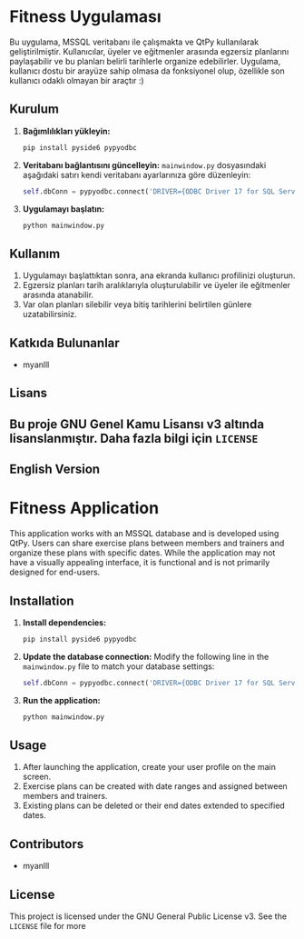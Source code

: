 # Fitness Uygulaması

Bu uygulama, MSSQL veritabanı ile çalışmakta ve QtPy kullanılarak geliştirilmiştir. Kullanıcılar, üyeler ve eğitmenler arasında egzersiz planlarını paylaşabilir ve bu planları belirli tarihlerle organize edebilirler. Uygulama, kullanıcı dostu bir arayüze sahip olmasa da fonksiyonel olup, özellikle son kullanıcı odaklı olmayan bir araçtır :)

## Kurulum

1. **Bağımlılıkları yükleyin:**

    ```bash
    pip install pyside6 pypyodbc
    ```

2. **Veritabanı bağlantısını güncelleyin:** `mainwindow.py` dosyasındaki aşağıdaki satırı kendi veritabanı ayarlarınıza göre düzenleyin:

    ```python
    self.dbConn = pypyodbc.connect('DRIVER={ODBC Driver 17 for SQL Server};SERVER=SUNUCU_ADI;Database=VERITABANI_ADI;Trusted_Connection=yes;')
    ```

3. **Uygulamayı başlatın:**

    ```bash
    python mainwindow.py
    ```

## Kullanım

1. Uygulamayı başlattıktan sonra, ana ekranda kullanıcı profilinizi oluşturun.
2. Egzersiz planları tarih aralıklarıyla oluşturulabilir ve üyeler ile eğitmenler arasında atanabilir.
3. Var olan planları silebilir veya bitiş tarihlerini belirtilen günlere uzatabilirsiniz.


## Katkıda Bulunanlar

- myanlll

## Lisans

Bu proje GNU Genel Kamu Lisansı v3 altında lisanslanmıştır. Daha fazla bilgi için `LICENSE`
---

## English Version

# Fitness Application

This application works with an MSSQL database and is developed using QtPy. Users can share exercise plans between members and trainers and organize these plans with specific dates. While the application may not have a visually appealing interface, it is functional and is not primarily designed for end-users.



## Installation

1. **Install dependencies:**

    ```bash
    pip install pyside6 pypyodbc
    ```

2. **Update the database connection:** Modify the following line in the `mainwindow.py` file to match your database settings:

    ```python
    self.dbConn = pypyodbc.connect('DRIVER={ODBC Driver 17 for SQL Server};SERVER=SERVER_NAME;Database=DATABASE_NAME;Trusted_Connection=yes;')
    ```

3. **Run the application:**

    ```bash
    python mainwindow.py
    ```

## Usage

1. After launching the application, create your user profile on the main screen.
2. Exercise plans can be created with date ranges and assigned between members and trainers.
3. Existing plans can be deleted or their end dates extended to specified dates.

## Contributors

- myanlll

## License

This project is licensed under the GNU General Public License v3. See the `LICENSE` file for more 
